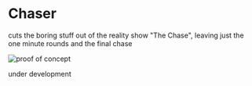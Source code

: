 # Chaser
cuts the boring stuff out of the reality show "The Chase", leaving just the one minute rounds and the final chase

![proof of concept](https://github.com/TzviGreenfeld/chaser/blob/main/test/flow2.png)

under development

